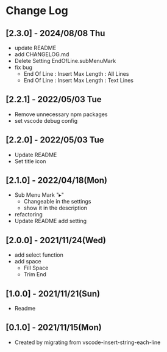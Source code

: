 # Change Log

## [2.3.0] - 2024/08/08 Thu
- update README
- add CHANGELOG.md
- Delete Setting EndOfLine.subMenuMark
- fix bug
  - End Of Line : Insert Max Length : All Lines
  - End Of Line : Insert Max Length : Text Lines

## [2.2.1] - 2022/05/03 Tue
- Remove unnecessary npm packages
- set vscode debug config

## [2.2.0] - 2022/05/03 Tue
- Update README
- Set title icon

## [2.1.0] - 2022/04/18(Mon)
- Sub Menu Mark "▸"
  - Changeable in the settings
  - show it in the description
- refactoring
- Update README add setting

## [2.0.0] - 2021/11/24(Wed)
- add select function
- add space
  - Fill Space
  - Trim End

## [1.0.0] - 2021/11/21(Sun)
- Readme

## [0.1.0] - 2021/11/15(Mon)
- Created by migrating from vscode-insert-string-each-line

